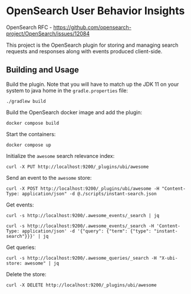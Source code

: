 # OpenSearch User Behavior Insights

OpenSearch RFC - https://github.com/opensearch-project/OpenSearch/issues/12084

This project is the OpenSearch plugin for storing and managing search requests and responses along with events produced client-side.

## Building and Usage

Build the plugin.  Note that you will have to match up the JDK 11 on your system to java home in the `gradle.properties` file:

`./gradlew build`

Build the OpenSearch docker image and add the plugin:

`docker compose build`

Start the containers:

`docker compose up`

Initialize the `awesome` search relevance index:

```
curl -X PUT http://localhost:9200/_plugins/ubi/awesome
```

Send an event to the `awesome` store:

```
curl -X POST http://localhost:9200/_plugins/ubi/awesome -H "Content-Type: application/json" -d @./scripts/instant-search.json
```

Get events:

```
curl -s http://localhost:9200/.awesome_events/_search | jq
```

```
curl -s http://localhost:9200/.awesome_events/_search -H 'Content-Type: application/json' -d '{"query": {"term": {"type": "instant-search"}}}' | jq
```

Get queries:

```
curl -s http://localhost:9200/.awesome_queries/_search -H "X-ubi-store: awesome" | jq
```

Delete the store:

```
curl -X DELETE http://localhost:9200/_plugins/ubi/awesome
```